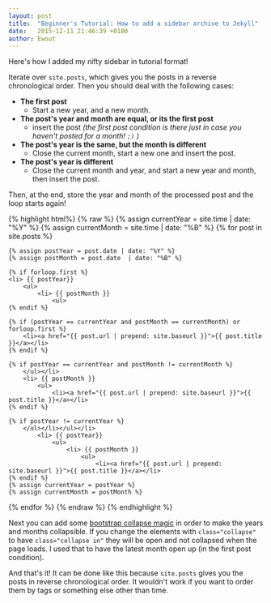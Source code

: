 ```yaml
---
layout: post
title:  "Beginner's Tutorial: How to add a sidebar archive to Jekyll"
date:   2015-12-11 21:46:39 +0100
author: Ewout
---
```


Here's how I added my nifty sidebar in tutorial format!

Iterate over `site.posts`, which gives you the posts in a reverse chronological order. Then you should
deal with the following cases:

 - **The first post** 
   - Start a new year, and a new month.
 - **The post's year and month are equal, or its the first post**
   - insert the post *(the first post condition is there just in case you haven't posted for a month! `;)` )*
 - **The post's year is the same, but the month is different**
   - Close the current month, start a new one and insert the post.
 - **The post's year is different**
   - Close the current month and year, and start a new year and month, then insert the post.
   
Then, at the end, store the year and month of the processed post and the loop starts again!

{% highlight html%}
{% raw %}
{% assign currentYear = site.time | date: "%Y" %}
{% assign currentMonth = site.time | date: "%B" %}
{% for post in site.posts %}
    
    {% assign postYear = post.date | date: "%Y" %}
    {% assign postMonth = post.date  | date: "%B" %}
    
    {% if forloop.first %}
    <li> {{ postYear}}
        <ul>
            <li> {{ postMonth }}
                <ul>
    {% endif %}
    
    {% if (postYear == currentYear and postMonth == currentMonth) or forloop.first %}
        <li><a href="{{ post.url | prepend: site.baseurl }}">{{ post.title }}</a></li>
    {% endif %}
    
    {% if postYear == currentYear and postMonth != currentMonth %}
        </ul></li>
        <li> {{ postMonth }}
            <ul>
                <li><a href="{{ post.url | prepend: site.baseurl }}">{{ post.title }}</a></li>
    {% endif %}
    
    {% if postYear != currentYear %}
        </ul></li></ul></li>
            <li> {{ postYear}}
                <ul>
                    <li> {{ postMonth }}
                        <ul>
                            <li><a href="{{ post.url | prepend: site.baseurl }}">{{ post.title }}</a></li>
    {% endif %}
    {% assign currentYear = postYear %}
    {% assign currentMonth = postMonth %}
{% endfor %}
{% endraw %}
{% endhighlight %}

Next you can add some [bootstrap collapse magic](http://getbootstrap.com/javascript/#collapse) in order to make the years and months collapsible. 
If you change the elements with `class="collapse"` to have `class="collapse in"` they will
be open and not collapsed when the page loads. I used that to have the latest month open up (in the first post condition).
 
And that's it! It can be done like this because `site.posts` gives you the posts in reverse chronological order. It wouldn't work if you want to 
order them by tags or something else other than time.
